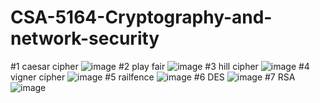 # CSA-5164-Cryptography-and-network-security
#1 caesar cipher
![image](https://user-images.githubusercontent.com/113408991/211763890-51c48b2d-3343-41d7-8fe4-5f8260618c6c.png)
#2 play fair
![image](https://user-images.githubusercontent.com/113408991/211765887-d64bcb82-b7c6-47a8-b83d-439c5035113d.png)
#3 hill cipher
![image](https://user-images.githubusercontent.com/113408991/211824932-e840d023-65ed-4cc4-ad4b-cb260b22098c.png)
#4 vigner cipher
![image](https://user-images.githubusercontent.com/113408991/211826158-69033f15-b14d-495d-b2b8-a046a50f4a91.png)
#5 railfence
![image](https://user-images.githubusercontent.com/113408991/211827683-bfc329bd-2e0a-4eec-9eb0-a0a17f5d4ba9.png)
#6 DES
![image](https://user-images.githubusercontent.com/113408991/211828788-f3f47c59-4159-42e8-bc6b-8bc3c4e614a8.png)
#7 RSA
![image](https://user-images.githubusercontent.com/113408991/211829921-3090321c-d626-4c89-ad4a-8054d2844297.png)

